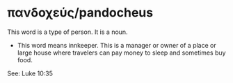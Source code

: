 # πανδοχεύς/pandocheus
This word is a type of person. It is a noun.
* This word means innkeeper. This is a manager or owner of a place or large house where travelers can pay money to sleep and sometimes buy food.

See: Luke 10:35
